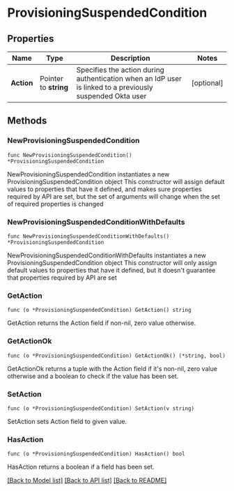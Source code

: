 # ProvisioningSuspendedCondition

## Properties

Name | Type | Description | Notes
------------ | ------------- | ------------- | -------------
**Action** | Pointer to **string** | Specifies the action during authentication when an IdP user is linked to a previously suspended Okta user | [optional] 

## Methods

### NewProvisioningSuspendedCondition

`func NewProvisioningSuspendedCondition() *ProvisioningSuspendedCondition`

NewProvisioningSuspendedCondition instantiates a new ProvisioningSuspendedCondition object
This constructor will assign default values to properties that have it defined,
and makes sure properties required by API are set, but the set of arguments
will change when the set of required properties is changed

### NewProvisioningSuspendedConditionWithDefaults

`func NewProvisioningSuspendedConditionWithDefaults() *ProvisioningSuspendedCondition`

NewProvisioningSuspendedConditionWithDefaults instantiates a new ProvisioningSuspendedCondition object
This constructor will only assign default values to properties that have it defined,
but it doesn't guarantee that properties required by API are set

### GetAction

`func (o *ProvisioningSuspendedCondition) GetAction() string`

GetAction returns the Action field if non-nil, zero value otherwise.

### GetActionOk

`func (o *ProvisioningSuspendedCondition) GetActionOk() (*string, bool)`

GetActionOk returns a tuple with the Action field if it's non-nil, zero value otherwise
and a boolean to check if the value has been set.

### SetAction

`func (o *ProvisioningSuspendedCondition) SetAction(v string)`

SetAction sets Action field to given value.

### HasAction

`func (o *ProvisioningSuspendedCondition) HasAction() bool`

HasAction returns a boolean if a field has been set.


[[Back to Model list]](../README.md#documentation-for-models) [[Back to API list]](../README.md#documentation-for-api-endpoints) [[Back to README]](../README.md)


